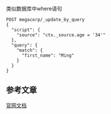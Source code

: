 类似数据库中where语句
```
POST megacorp/_update_by_query
{
  "script": {
    "source": "ctx._source.age = '34'"
  },
  "query": {
    "match": {
      "first_name": "Ming"
    }
  }
}
```

## 参考文章
[官网文档](https://www.elastic.co/guide/en/elasticsearch/reference/current/docs-update-by-query.html)
